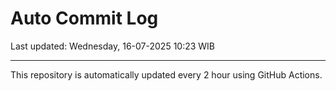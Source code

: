 # Auto Commit Log

Last updated: Wednesday, 16-07-2025 10:23 WIB

---

This repository is automatically updated every 2 hour using GitHub Actions.
